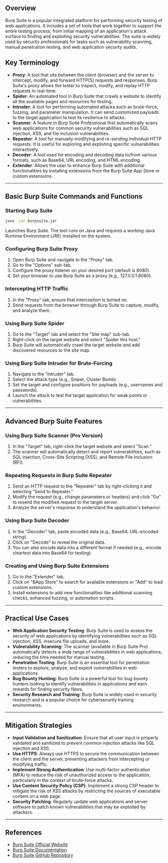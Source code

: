 ## Overview
Burp Suite is a popular integrated platform for performing security testing of web applications. It includes a set of tools that work together to support the entire testing process, from initial mapping of an application's attack surface to finding and exploiting security vulnerabilities. The suite is widely used by security professionals for tasks such as vulnerability scanning, manual penetration testing, and web application security audits.

## Key Terminology
- **Proxy**: A tool that sits between the client (browser) and the server to intercept, modify, and forward HTTP(S) requests and responses. Burp Suite's proxy allows the tester to inspect, modify, and replay HTTP requests in real-time.
- **Spider**: An automated tool in Burp Suite that crawls a website to identify all the available pages and resources for testing.
- **Intruder**: A tool for performing automated attacks such as brute-force, fuzzing, and parameter manipulation. It can send customized payloads to the target application to test its resilience to attacks.
- **Scanner**: A feature in Burp Suite Professional that automatically scans web applications for common security vulnerabilities such as SQL injection, XSS, and file inclusion vulnerabilities.
- **Repeater**: A tool for manually modifying and re-sending individual HTTP requests. It is useful for exploring and exploiting specific vulnerabilities interactively.
- **Decoder**: A tool used for encoding and decoding data to/from various formats, such as Base64, URL encoding, and HTML encoding.
- **Extender**: Allows the user to enhance Burp Suite with additional functionalities by installing extensions from the Burp Suite App Store or custom extensions.

---

## Basic Burp Suite Commands and Functions
### Starting Burp Suite
```bash
java -jar burpsuite.jar
````

Launches Burp Suite. The tool runs on Java and requires a working Java Runtime Environment (JRE) installed on the system.

### Configuring Burp Suite Proxy

1. Open Burp Suite and navigate to the "Proxy" tab.
2. Go to the "Options" sub-tab.
3. Configure the proxy listener on your desired port (default is 8080).
4. Set your browser to use Burp Suite as a proxy (e.g., 127.0.0.1:8080).

### Intercepting HTTP Traffic

1. In the "Proxy" tab, ensure that interception is turned on.
2. Send requests from the browser through Burp Suite to capture, modify, and analyze them.

### Using Burp Suite Spider

1. Go to the "Target" tab and select the "Site map" sub-tab.
2. Right-click on the target website and select "Spider this host."
3. Burp Suite will automatically crawl the target website and add discovered resources to the site map.

### Using Burp Suite Intruder for Brute-Forcing

1. Navigate to the "Intruder" tab.
2. Select the attack type (e.g., Sniper, Cluster Bomb).
3. Set the target and configure positions for payloads (e.g., usernames and passwords).
4. Launch the attack to test the target application for weak points or vulnerabilities.

---

## Advanced Burp Suite Features

### Using Burp Suite Scanner (Pro Version)

1. In the "Target" tab, right-click the target website and select "Scan."
2. The scanner will automatically detect and report vulnerabilities, such as SQL injection, Cross-Site Scripting (XSS), and Remote File Inclusion (RFI).

### Repeating Requests in Burp Suite Repeater

1. Send an HTTP request to the "Repeater" tab by right-clicking it and selecting "Send to Repeater."
2. Modify the request (e.g., change parameters or headers) and click "Go" to resend the modified request to the target server.
3. Analyze the server's response to understand the application's behavior.

### Using Burp Suite Decoder

1. In the "Decoder" tab, paste encoded data (e.g., Base64, URL-encoded string).
2. Click on "Decode" to reveal the original data.
3. You can also encode data into a different format if needed (e.g., encode cleartext data into Base64 for testing).

### Creating and Using Burp Suite Extensions

1. Go to the "Extender" tab.
2. Click on "BApp Store" to search for available extensions or "Add" to load custom extensions.
3. Install extensions to add new functionalities like additional scanning checks, enhanced fuzzing, or automation scripts.

---

## Practical Use Cases

- **Web Application Security Testing**: Burp Suite is used to assess the security of web applications by identifying vulnerabilities such as SQL injection, XSS, insecure file uploads, and more.
- **Vulnerability Scanning**: The scanner (available in Burp Suite Pro) automatically detects a wide range of vulnerabilities in web applications, reducing the time needed for manual testing.
- **Penetration Testing**: Burp Suite is an essential tool for penetration testers to explore, analyze, and exploit vulnerabilities in web applications.
- **Bug Bounty Hunting**: Burp Suite is a powerful tool for bug bounty hunters looking to identify vulnerabilities in applications and earn rewards for finding security flaws.
- **Security Research and Training**: Burp Suite is widely used in security research and is a popular choice for cybersecurity training environments.

---

## Mitigation Strategies

- **Input Validation and Sanitization**: Ensure that all user input is properly validated and sanitized to prevent common injection attacks like SQL injection and XSS.
- **Use HTTPS**: Always use HTTPS to secure the communication between the client and the server, preventing attackers from intercepting or modifying traffic.
- **Implement Strong Authentication**: Use multi-factor authentication (MFA) to reduce the risk of unauthorized access to the application, particularly in the context of brute-force attacks.
- **Use Content Security Policy (CSP)**: Implement a strong CSP header to mitigate the risk of XSS attacks by restricting the sources of executable content on a web page.
- **Security Patching**: Regularly update web applications and server software to patch known vulnerabilities that may be exploited by attackers.

---

## References

- [Burp Suite Official Website](https://portswigger.net/burp)
- [Burp Suite Documentation](https://portswigger.net/burp/documentation)
- [Burp Suite GitHub Repository](https://github.com/PortSwigger)
